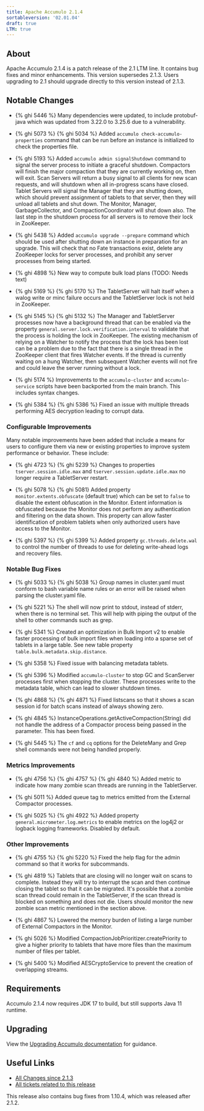 ```yaml
---
title: Apache Accumulo 2.1.4
sortableversion: '02.01.04'
draft: true
LTM: true
---
```

## About

Apache Accumulo 2.1.4 is a patch release of the 2.1 LTM line. It contains bug
fixes and minor enhancements. This version supersedes 2.1.3. Users upgrading to
2.1 should upgrade directly to this version instead of 2.1.3.

## Notable Changes

* {% ghi 5446 %} Many dependencies were updated, to include protobuf-java which
  was updated from 3.22.0 to 3.25.6 due to a vulnerability.

* {% ghi 5073 %} {% ghi 5034 %} Added `accumulo check-accumulo-properties` command that can be
  run before an instance is initialized to check the properties file.

* {% ghi 5193 %} Added `accumulo admin signalShutdown` command to signal the server
  process to initiate a graceful shutdown. Compactors will finish the major compaction
  that they are currently working on, then will exit. Scan Servers will return a busy
  signal to all clients for new scan requests, and will shutdown when all in-progress
  scans have closed. Tablet Servers will signal the Manager that they are shutting down,
  which should prevent assignment of tablets to that server, then they will unload all
  tablets and shut down. The Monitor, Manager, GarbageCollector, and CompactionCoordinator
  will shut down also. The last step in the shutdown process for all servers is to remove
  their lock in ZooKeeper.

* {% ghi 5438 %} Added `accumulo upgrade --prepare` command which should be used after
  shutting down an instance in preparation for an upgrade. This will check that no Fate
  transactions exist, delete any ZooKeeper locks for server processes, and prohibit any
  server processes from being started.

* {% ghi 4898 %} New way to compute bulk load plans (TODO: Needs text)

* {% ghi 5169 %} {% ghi 5170 %} The TabletServer will halt itself when a walog write or
  minc failure occurs and the TabletServer lock is not held in ZooKeeper.

* {% ghi 5145 %} {% ghi 5132 %} The Manager and TabletServer processes now have a background
  thread that can be enabled via the property `general.server.lock.verification.interval` to
  validate that the process is holding the lock in ZooKeeper. The existing mechanism of relying
  on a Watcher to notify the process that the lock has been lost can be a problem due to the
  fact that there is a single thread in the ZooKeeper client that fires Watcher events. If the
  thread is currently waiting on a hung Watcher, then subsequent Watcher events will not fire
  and could leave the server running without a lock.

* {% ghi 5174 %} Improvements to the `accumulo-cluster` and `accumulo-service` scripts have been
  backported from the main branch. This includes syntax changes.

* {% ghi 5384 %} {% ghi 5386 %} Fixed an issue with multiple threads performing AES decryption leading to corrupt data.

### Configurable Improvements

Many notable improvements have been added that include a means for users to configure them via new
or existing properties to improve system performance or behavior. These include:

* {% ghi 4723 %} {% ghi 5239 %} Changes to properties `tserver.session.idle.max` and
  `tserver.session.update.idle.max` no longer require a TabletServer restart.

* {% ghi 5078 %} {% ghi 5081} Added property `monitor.extents.obfuscate` (default true) which can be
  set to `false` to disable the extent obfuscation in the Monitor. Extent information is obfuscated
  because the Monitor does not perform any authentication and filtering on the data shown. This property
  can allow faster identification of problem tablets when only authorized users have access to the Monitor.

* {% ghi 5397 %} {% ghi 5399 %} Added property `gc.threads.delete.wal` to control the number of threads to use for
  deleting write-ahead logs and recovery files.

### Notable Bug Fixes

* {% ghi 5033 %} {% ghi 5038 %} Group names in cluster.yaml must conform to bash variable name rules
  or an error will be raised when parsing the cluster.yaml file.

* {% ghi 5221 %} The shell will now print to stdout, instead of stderr, when there is no terminal set. This
  will help with piping the output of the shell to other commands such as grep.

* {% ghi 5341 %} Created an optimization in Bulk Import v2 to enable faster processing of bulk import files
  when loading into a sparse set of tablets in a large table. See new table property `table.bulk.metadata.skip.distance`.

* {% ghi 5358 %} Fixed issue with balancing metadata tablets.

* {% ghi 5396 %} Modified `accumulo-cluster` to stop GC and ScanServer processes first when stopping the
  cluster. These processes write to the metadata table, which can lead to slower shutdown times.

* {% ghi 4868 %} {% ghi 4871 %} Fixed listscans so that it shows a scan session id for batch scans instead
  of always showing zero.

* {% ghi 4845 %} InstanceOperations.getActiveCompaction(String) did not handle the address of a
  Compactor process being passed in the parameter. This has been fixed.

* {% ghi 5445 %} The `cf` and `cq` options for the DeleteMany and Grep shell commands were not being
  handled properly.

### Metrics Improvements

* {% ghi 4756 %} {% ghi 4757 %} {% ghi 4840 %} Added metric to indicate how many zombie scan threads are running
  in the TabletServer. 

* {% ghi 5011 %} Added queue tag to metrics emitted from the External Compactor processes.

* {% ghi 5025 %} {% ghi 4922 %} Added property `general.micrometer.log.metrics` to enable metrics on
  the log4j2 or logback logging frameworks. Disabled by default.

### Other Improvements

* {% ghi 4755 %} {% ghi 5220 %} Fixed the help flag for the admin command so that it works for subcommands.

* {% ghi 4819 %} Tablets that are closing will no longer wait on scans to complete. Instead they
  will try to interrupt the scan and then continue closing the tablet so that it can be migrated.
  It's possible that a zombie scan thread could remain in the TabletServer, if the scan thread is
  blocked on something and does not die. Users should monitor the new zombie scan metric mentioned
  in the section above.

* {% ghi 4867 %} Lowered the memory burden of listing a large number of External Compactors in the Monitor.

* {% ghi 5026 %} Modified CompactionJobPrioritizer.createPriority to give a higher priority to tablets that
  have more files than the maximum number of files per tablet.

* {% ghi 5400 %} Modified AESCryptoService to prevent the creation of overlapping streams.

## Requirements

Accumulo 2.1.4 now requires JDK 17 to build, but still supports Java 11 runtime.

## Upgrading

View the [Upgrading Accumulo documentation][upgrade] for guidance.

## Useful Links

* [All Changes since 2.1.3][all-changes]
* [All tickets related to this release][milestone]

This release also contains bug fixes from 1.10.4, which was released after 2.1.2.


[upgrade]: /docs/2.x/administration/upgrading
[milestone]: https://github.com/apache/accumulo/milestone/21
[all-changes]: https://github.com/apache/accumulo/compare/rel/2.1.3...apache:rel/2.1.4
